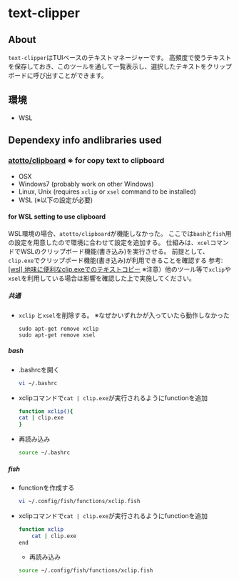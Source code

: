 # text-clipper


## About

`text-clipper`はTUIベースのテキストマネージャーです。
高頻度で使うテキストを保存しておき、このツールを通して一覧表示し、選択したテキストをクリップボードに呼び出すことができます。

## 環境

- WSL

## Dependexy info andlibraries used

### [atotto/clipboard](https://github.com/atotto/clipboard) ※ for copy text to clipboard

- OSX
- Windows7 (probably work on other Windows)
- Linux, Unix (requires `xclip` or `xsel` command to be installed)
- WSL (※以下の設定が必要)


#### for WSL setting to use clipboard

WSL環境の場合、`atotto/clipboard`が機能しなかった。
ここでは`bash`と`fish`用の設定を用意したので環境に合わせて設定を追加する。
仕組みは、`xcel`コマンドでWSLのクリップボード機能(書き込み)を実行させる。
前提として、`clip.exe`でクリップボード機能(書き込み)が利用できることを確認する
参考: [[wsl] 地味に便利なclip.exeでのテキストコピー](https://qiita.com/sasaki_hir/items/45885960b46f87226fd8)
※注意）他のツール等で`xclip`や`xsel`を利用している場合は影響を確認した上で実施してください。

##### 共通

-  `xclip` と`xsel`を削除する。
※なぜかいずれかが入っていたら動作しなかった

    ```
    sudo apt-get remove xclip
    sudo apt-get remove xsel
    ```

##### bash

- .bashrcを開く

    ```bash
    vi ~/.bashrc
    ```

- xclipコマンドで`cat | clip.exe`が実行されるようにfunctionを追加

    ```bash
    function xclip(){
    cat | clip.exe
    }
    ```

- 再読み込み

    ```bash
    source ~/.bashrc
    ```

##### fish

- functionを作成する

    ```bash
    vi ~/.config/fish/functions/xclip.fish
    ```

- xclipコマンドで`cat | clip.exe`が実行されるようにfunctionを追加

    ```bash
    function xclip
        cat | clip.exe
    end
    ```

  - 再読み込み

  ```bash
  source ~/.config/fish/functions/xclip.fish
  ```